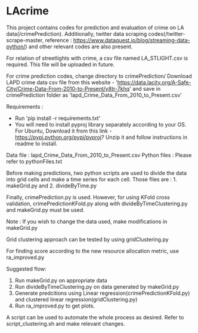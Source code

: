 # LAcrime

This project contains codes for prediction and evaluation of crime on LA data(/crimePrediction). Additionally, twitter data scraping codes(/twitter-scrape-master, reference : https://www.dataquest.io/blog/streaming-data-python/) and other relevant codes are also present.

For relation of streetlights with crime, a csv file named LA_STLIGHT.csv is required. This file will be uploaded in future.

For crime prediction codes,
change directory to crimePrediction/
Download LAPD crime data csv file from this website - 'https://data.lacity.org/A-Safe-City/Crime-Data-From-2010-to-Present/y8tr-7khq' and save in crimePrediction folder as 'lapd_Crime_Data_From_2010_to_Present.csv'



Requirements :
 - Run 'pip install -r requirements.txt'
 - You will need to install pyproj library separately according to your OS. 
 For Ubuntu, Download it from this link - https://pypi.python.org/pypi/pyproj?
 Unzip it and follow instructions in readme to install.

Data file : lapd_Crime_Data_From_2010_to_Present.csv
Python files : Please refer to pythonFiles.txt

Before making predictions, two python scripts are used to divide the data into grid cells and make a time series for each cell.
Those files are : 1. makeGrid.py and 2. divideByTime.py

Finally, crimePrediction.py is used. However, for using KFold cross validation, crimePredictionKFold.py along with divideByTimeClustering.py and makeGrid.py must be used.

Note : If you wish to change the data used, make modifications in makeGrid.py

Grid clustering approach can be tested by using gridClustering.py

For finding score according to the new resource allocation metric, use ra_improved.py

Suggested flow:

1. Run makeGrid.py on appropriate data
2. Run divideByTimeClustering.py on data generated by makeGrid.py
3. Generate predcitions using Linear regression(crimePredictionKFold.py) and clustered linear regression(gridClustering.py)
4. Run ra_improved.py to get plots.

A script can be used to automate the whole process as desired. Refer to script_clustering.sh and make relevant changes.
